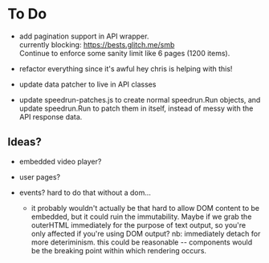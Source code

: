 # To Do

- add pagination support in API wrapper.  
  currently blocking: https://bests.glitch.me/smb  
  Continue to enforce some sanity limit like 6 pages (1200 items).

- refactor everything since it's awful
  hey chris is helping with this!

- update data patcher to live in API classes

- update speedrun-patches.js to create normal speedrun.Run objects, and update
  speedrun.Run to patch them in itself, instead of messy with the API response data.

## Ideas?

- embedded video player?

- user pages?

- events? hard to do that without a dom...
  - it probably wouldn't actually be that hard to allow DOM content to be
    embedded, but it could ruin the immutability. Maybe if we grab the
    outerHTML immediately for the purpose of text output, so you're only
    affected if you're using DOM output? nb: immediately detach for more
    deteriminism.
    this could be reasonable -- components would be the breaking point
    within which rendering occurs.

